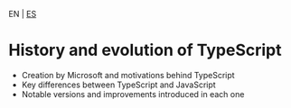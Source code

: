 <!-- MULTILANGUAJE MENU START -->
EN | [ES](https://lckpig.gitbook.io/es-practical-dev-handbook/typescript/introduction/history-evolution)
<!-- MULTILANGUAJE MENU END -->

# History and evolution of TypeScript

- Creation by Microsoft and motivations behind TypeScript
- Key differences between TypeScript and JavaScript
- Notable versions and improvements introduced in each one 